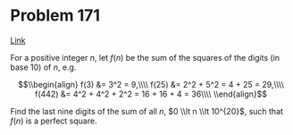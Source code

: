 # Problem 171

[Link](https://projecteuler.net/problem=171)

For a positive integer $n$, let $f(n)$ be the sum of the squares of the digits (in base $10$) of $n$, e.g.

$$\\begin{align} f(3) &= 3^2 = 9,\\\\ f(25) &= 2^2 + 5^2 = 4 + 25 = 29,\\\\ f(442) &= 4^2 + 4^2 + 2^2 = 16 + 16 + 4 = 36\\\\ \\end{align}$$

Find the last nine digits of the sum of all $n$, $0 \\lt n \\lt 10^{20}$, such that $f(n)$ is a perfect square.